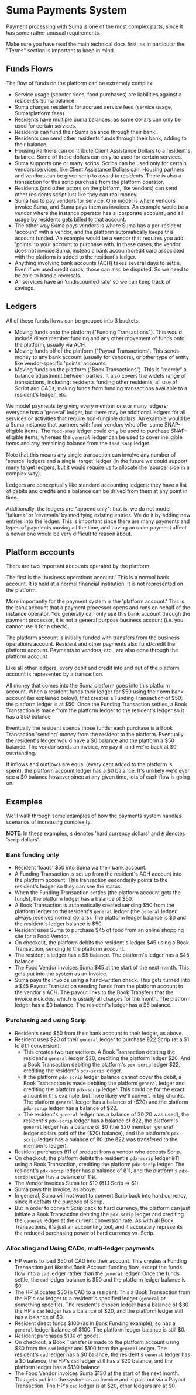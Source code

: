 # Suma Payments System

Payment processing with Suma is one of the most complex parts,
since it has some rather unusual requirements.

Make sure you have read the main technical docs first,
as in particular the "Terms" section is important to keep in mind.

## Funds Flows

The flow of funds on the platform can be extremely complex:

- Service usage (scooter rides, food purchases) are liabilities against a resident's Suma balance.
- Suma charges residents for accrued service fees (service usage, Suma/platform fees).
- Residents have multiple Suma balances, as some dollars can only be used for certain services.
- Residents can fund their Suma balance through their bank.
- Residents can send other residents funds through their bank, adding to their balance.
- Housing Partners can contribute Client Assistance Dollars to a resident's balance.
  Some of these dollars can only be used for certain services.
- Suma supports one or many scrips. Scrips can be used only for certain vendors/services,
  like Client Assistance Dollars can. Housing partners and vendors can be given scrip
  to award to residents. There is also a transaction for this scrip purchase
  from the platform operator.
- Residents (and other actors on the platform, like vendors) can send other residents script
  just like they can real money.
- Suma has to pay vendors for service. One model is where vendors invoice Suma,
  and Suma pays them as invoices. An example would be a vendor where
  the instance operator has a 'corporate account',
  and all usage by residents gets billed to that account.
- The other way Suma pays vendors is where Suma has a per-resident 'account' with a vendor,
  and the platform automatically keeps this account funded. An example would be a vendor
  that requires you add 'points' to your account to purchase with. In these cases,
  the vendor does not invoice Suma, instead a bank account/credit card associated
  with the platform is added to the resident's ledger.
- Anything involving bank accounts (ACH) takes several days to settle.
  Even if we used credit cards, those can also be disputed.
  So we need to be able to handle reversals.
- All services have an 'undiscounted rate' so we can keep track of savings.

## Ledgers

All of these funds flows can be grouped into 3 buckets:

- Moving funds onto the platform ("Funding Transactions").
  This would include direct member funding and any other movement of funds onto the platform,
  usually via ACH.
- Moving funds off of the platform ("Payout Transactions).
  This sends money to any bank account (usually for vendors),
  or other type of entity like vendor-specific 'points' accounts.
- Moving funds on the platform ("Book Transactions").
  This is "merely" a balance adjustment between parties.
  It also covers the widets range of transactions,
  including: residents funding other residents, all use of Script and CADs,
  making funds from funding transactions available to a resident's ledger, etc.

We model payments by giving every member one or many ledgers;
everyone has a 'general' ledger, but there may be additional ledgers
for all services or activities that require non-fungible dollars.
An example would be a Suma instance that partners with food vendors
who offer some SNAP-eligible items.
The `food-snap` ledger could only be used to purchase SNAP-eligible items,
whereas the `general` ledger can be used to cover ineligible items
and any remaining balance from the `food-snap` ledger.

Note that this means any single transaction can involve any number of 'source' ledgers
and a single 'target' ledger (in the future we could support many target ledgers,
but it would require us to allocate the 'source' side in a complex way).

Ledgers are conceptually like standard accounting ledgers:
they have a list of debits and credits and a balance can be drived from them
at any point in time.

Additionally, the ledgers are "append only": that is, we do not model
'failures' or 'reversals' by modifying existing entries.
We do it by adding new entries into the ledger.
This is important since there are many payments and types of payments
moving all the time, and having an older payment affect a newer one
would be very difficult to reason about.

## Platform accounts

There are two important accounts operated by the platform.

The first is the 'business operations account.' This is a normal bank account.
It is held at a normal financial institution.
It is not represented on the platform.

More importantly for the payment system is the 'platform account.'
This is the bank account that a payment processor opens and
runs on behalf of the instance operator.
You generally can only use this bank account through the payment processor,
it is not a general purpose business account (i.e. you cannot use it for a check).

The platform account is initially funded with transfers from the business operations account.
Resident and other payments also fund/credit the platform account.
Payments to vendors, etc., are also done through the platform account.

Like all other ledgers, every debit and credit into and out of the platform account
is represented by a transaction.

All money that comes into the Suma platform goes into this platform account.
When a resident funds their ledger for $50 using their own bank account
(as explained below), that creates a Funding Transaction of $50;
the platform ledger is at $50. Once the Funding Transaction settles,
a Book Transaction is made from the platform ledger to the resident's ledger
so it has a $50 balance.

Eventually the resident spends those funds; each purchase is a Book Transaction
'sending' money from the resident to the platform.
Eventually the resident's ledger would have a $0 balance and the platform a $50 balance.
The vendor sends an invoice, we pay it, and we're back at $0 outstanding.

If inflows and outflows are equal (every cent added to the platform is spent),
the platform account ledger has a $0 balance.
It's unlikely we'd ever see a $0 balance however since at any given time,
lots of cash flow is going on.

## Examples

We'll walk through some examples of how the payments system handles scenarios of increasing complexity.

**NOTE**: In these examples, `$` denotes 'hard currency dollars' and `₴` denotes 'scrip dollars'.

### Bank funding only

- Resident 'loads' $50 into Suma via their bank account.
- A Funding Transaction is set up from the resident's ACH account
  into the platform account.
  This transaction secondarily points to the resident's ledger so they can see the status.
- When the Funding Transaction settles (the platform account gets the funds),
  the platform ledger has a balance of $50.
- A Book Transaction is automatically created sending $50 from the platform ledger
  to the resident's `general` ledger (the `general` ledger always receives normal dollars).
  The platform ledger balance is $0 and the resident's ledger balance is $50.
- Resident uses Suma to purchase $45 of food from an online shopping site for a Food Vendor.
- On checkout, the platform debits the resident's ledger $45 using a Book Transaction,
  sending to the platform account.
- The resident's ledger has a $5 balance. The platform's ledger has a $45 balance.
- The Food Vendor invoices Suma $45 at the start of the next month.
  This gets put into the system as an Invoice.
- Suma pays the Invoice using a hand-written check.
  This gets turned into a $45 Payout Transaction sending funds from the platform account to the vendor's ACH. 
  The payout links to the Book Transfers that the invoice includes,
  which is usually all charges for the month.
  The platform ledger has a $0 balance.
  The resident's ledger has a $5 balance.

### Purchasing and using Scrip

- Residents send $50 from their bank account to their ledger, as above.
- Resident uses $20 of their `general` ledger to purchase ₴22 Scrip (at a $1 to ₴1.1 conversion).
  - This creates two transactions. A Book Transaction debiting the resident's `general` ledger $20,
    crediting the platform ledger $20. And a Book Transaction debiting the platform's `pdx-scrip` ledger $22,
    crediting the resident's `pdx-scrip` ledger.
  - If the platform `pdx-scrip` ledger balance cannot cover the debit,
    a Book Transaction is made debiting the platform `general` ledger
    and crediting the platform `pdx-scrip` ledger. This could be for the exact amount in this example,
    but more likely we'll convert in big chunks.
    The platform `general` ledger has a balance of ($20) and the platform `pdx-scrip` ledger has a balance of $22.
  - The resident's `general` ledger has a balance of $30 ($20 was used),
    the resident's `pdx-scrip` ledger has a balance of ₴22,
    the platform's `general` ledger has a balance of $0 (the $20 member `general` ledger dollars paid off the ($20) balance),
    and the platform's `pdx-scrip` ledger has a balance of ₴0 (the ₴22 was transfered to the member's ledger).
- Resident purchases ₴11 of product from a vendor who accepts Scrip.
- On checkout, the platform debits the resident's `pdx-scrip` ledger ₴11 using a Book Transaction,
  crediting the platform `pdx-scrip` ledger.
  The resident's `pdx-scrip` ledger has a balance of ₴11,
  and the platform's `pdx-scrip` ledger has a balance of 11₴.
- The Vendor invoices Suma for $10 (₴1.1 Scrip => $1).
- Suma pays this invoice, as above.
- In general, Suma will not want to convert Scrip back into hard currency,
  since it defeats the purpose of Scrip.
- But in order to convert Scrip back to hard currency,
  the platform can just initiate a Book Transaction debiting the `pdx-scrip` ledger
  and crediting the `general` ledger at the current conversion rate.
  As with all Book Transactions, it's just an accounting tool,
  and it accurately represents the reduced purchasing power of hard currency vs. Scrip.

### Allocating and Using CADs, multi-ledger payments

- HP wants to load $50 of CAD into their account.
  This creates a Funding Transaction just like the Bank Account funding flow,
  except the funds flow into a `cad` ledger rather than the `general` ledger.
  Once the funds settle, the `cad` ledger balance is $50
  and the platform ledger balance is $0.
- The HP allocates $30 in CAD to a resident.
  This a Book Transaction from the HP's `cad` ledger
  to a resident's specified ledger (`general` or something specific).
  The resident's chosen ledger has a balance of $30
  the HP's `cad` ledger has a balance of $20,
  and the platform ledger still has a balance of $0.
- Resident direct funds $100 (as in Bank Funding example), so has a `general` ledger balance of $100.
  The platform ledger balance is still $0.
- Resident purchases $130 of goods.
- On checkout, a Book Transfer is made to the platform account
  using $30 from the `cad` ledger and $100 from the `general` ledger.
  The resident's `cad` ledger has a $0 balance,
  the resident's `general` ledger has a $0 balance,
  the HP's `cad` ledger still has a $20 balance,
  and the platform ledger has a $130 balance.
- The Food Vendor invoices Suma $130 at the start of the next month.
  This gets put into the system as an Invoice and is paid out via a Payout Transaction.
  The HP's `cad` ledger is at $20, other ledgers are at $0.

